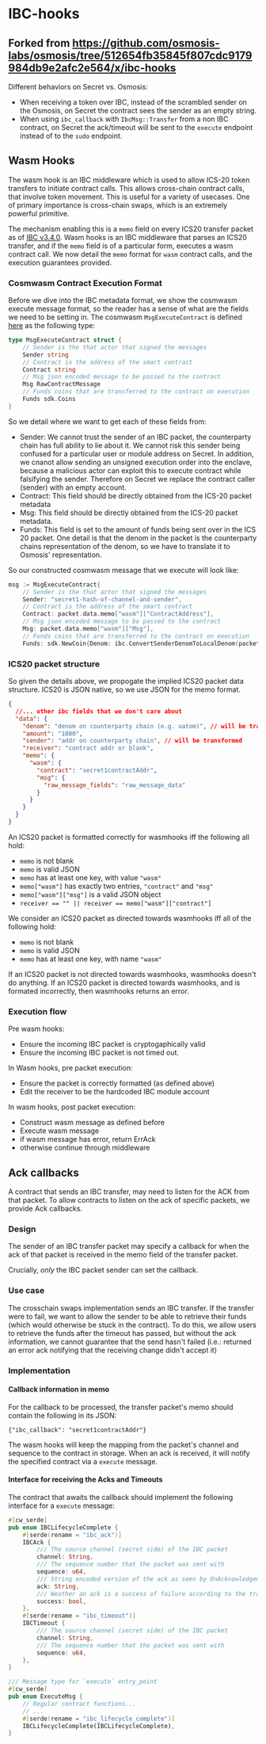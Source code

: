 # IBC-hooks

## Forked from https://github.com/osmosis-labs/osmosis/tree/512654fb35845f807cdc9179984db9e2afc2e564/x/ibc-hooks

Different behaviors on Secret vs. Osmosis:

- When receiving a token over IBC, instead of the scrambled sender on the Osmosis, on Secret the contract sees the sender as an empty string.
- When using `ibc_callback` with `IbcMsg::Transfer` from a non IBC contract, on Secret the ack/timeout will be sent to the `execute` endpoint instead of to the `sudo` endpoint. 

## Wasm Hooks

The wasm hook is an IBC middleware which is used to allow ICS-20 token transfers to initiate contract calls.
This allows cross-chain contract calls, that involve token movement.
This is useful for a variety of usecases.
One of primary importance is cross-chain swaps, which is an extremely powerful primitive.

The mechanism enabling this is a `memo` field on every ICS20 transfer packet as of [IBC v3.4.0](https://medium.com/the-interchain-foundation/moving-beyond-simple-token-transfers-d42b2b1dc29b).
Wasm hooks is an IBC middleware that parses an ICS20 transfer, and if the `memo` field is of a particular form, executes a wasm contract call. We now detail the `memo` format for `wasm` contract calls, and the execution guarantees provided.

### Cosmwasm Contract Execution Format

Before we dive into the IBC metadata format, we show the cosmwasm execute message format, so the reader has a sense of what are the fields we need to be setting in.
The cosmwasm `MsgExecuteContract` is defined [here](https://github.com/CosmWasm/wasmd/blob/4fe2fbc8f322efdaf187e2e5c99ce32fd1df06f0/x/wasm/types/tx.pb.go#L340-L349) as the following type:

```go
type MsgExecuteContract struct {
	// Sender is the that actor that signed the messages
	Sender string
	// Contract is the address of the smart contract
	Contract string
	// Msg json encoded message to be passed to the contract
	Msg RawContractMessage
	// Funds coins that are transferred to the contract on execution
	Funds sdk.Coins
}
```

So we detail where we want to get each of these fields from:

- Sender: We cannot trust the sender of an IBC packet, the counterparty chain has full ability to lie about it.
  We cannot risk this sender being confused for a particular user or module address on Secret.
  In addition, we cnanot allow sending an unsigned execution order into the enclave, because a malicious actor can exploit this to execute contract while falsifying the sender.
  Therefore on Secret we replace the contract caller (sender) with an empty account.
- Contract: This field should be directly obtained from the ICS-20 packet metadata
- Msg: This field should be directly obtained from the ICS-20 packet metadata.
- Funds: This field is set to the amount of funds being sent over in the ICS 20 packet. One detail is that the denom in the packet is the counterparty chains representation of the denom, so we have to translate it to Osmosis' representation.

So our constructed cosmwasm message that we execute will look like:

```go
msg := MsgExecuteContract{
	// Sender is the that actor that signed the messages
	Sender: "secret1-hash-of-channel-and-sender",
	// Contract is the address of the smart contract
	Contract: packet.data.memo["wasm"]["ContractAddress"],
	// Msg json encoded message to be passed to the contract
	Msg: packet.data.memo["wasm"]["Msg"],
	// Funds coins that are transferred to the contract on execution
	Funds: sdk.NewCoin{Denom: ibc.ConvertSenderDenomToLocalDenom(packet.data.Denom), Amount: packet.data.Amount}
```

### ICS20 packet structure

So given the details above, we propogate the implied ICS20 packet data structure.
ICS20 is JSON native, so we use JSON for the memo format.

```json
{
  //... other ibc fields that we don't care about
  "data": {
    "denom": "denom on counterparty chain (e.g. uatom)", // will be transformed to the local denom (ibc/...)
    "amount": "1000",
    "sender": "addr on counterparty chain", // will be transformed
    "receiver": "contract addr or blank",
    "memo": {
      "wasm": {
        "contract": "secret1contractAddr",
        "msg": {
          "raw_message_fields": "raw_message_data"
        }
      }
    }
  }
}
```

An ICS20 packet is formatted correctly for wasmhooks iff the following all hold:

- `memo` is not blank
- `memo` is valid JSON
- `memo` has at least one key, with value `"wasm"`
- `memo["wasm"]` has exactly two entries, `"contract"` and `"msg"`
- `memo["wasm"]["msg"]` is a valid JSON object
- `receiver == "" || receiver == memo["wasm"]["contract"]`

We consider an ICS20 packet as directed towards wasmhooks iff all of the following hold:

- `memo` is not blank
- `memo` is valid JSON
- `memo` has at least one key, with name `"wasm"`

If an ICS20 packet is not directed towards wasmhooks, wasmhooks doesn't do anything.
If an ICS20 packet is directed towards wasmhooks, and is formated incorrectly, then wasmhooks returns an error.

### Execution flow

Pre wasm hooks:

- Ensure the incoming IBC packet is cryptogaphically valid
- Ensure the incoming IBC packet is not timed out.

In Wasm hooks, pre packet execution:

- Ensure the packet is correctly formatted (as defined above)
- Edit the receiver to be the hardcoded IBC module account

In wasm hooks, post packet execution:

- Construct wasm message as defined before
- Execute wasm message
- if wasm message has error, return ErrAck
- otherwise continue through middleware

## Ack callbacks

A contract that sends an IBC transfer, may need to listen for the ACK from that packet. To allow
contracts to listen on the ack of specific packets, we provide Ack callbacks.

### Design

The sender of an IBC transfer packet may specify a callback for when the ack of that packet is received in the memo
field of the transfer packet.

Crucially, _only_ the IBC packet sender can set the callback.

### Use case

The crosschain swaps implementation sends an IBC transfer. If the transfer were to fail, we want to allow the sender
to be able to retrieve their funds (which would otherwise be stuck in the contract). To do this, we allow users to
retrieve the funds after the timeout has passed, but without the ack information, we cannot guarantee that the send
hasn't failed (i.e.: returned an error ack notifying that the receiving change didn't accept it)

### Implementation

#### Callback information in memo

For the callback to be processed, the transfer packet's memo should contain the following in its JSON:

`{"ibc_callback": "secret1contractAddr"}`

The wasm hooks will keep the mapping from the packet's channel and sequence to the contract in storage. When an ack is
received, it will notify the specified contract via a `execute` message.

#### Interface for receiving the Acks and Timeouts

The contract that awaits the callback should implement the following interface for a `execute` message:

```rust
#[cw_serde]
pub enum IBCLifecycleComplete {
    #[serde(rename = "ibc_ack")]
    IBCAck {
        /// The source channel (secret side) of the IBC packet
        channel: String,
        /// The sequence number that the packet was sent with
        sequence: u64,
        /// String encoded version of the ack as seen by OnAcknowledgementPacket(..)
        ack: String,
        /// Weather an ack is a success of failure according to the transfer spec
        success: bool,
    },
    #[serde(rename = "ibc_timeout")]
    IBCTimeout {
        /// The source channel (secret side) of the IBC packet
        channel: String,
        /// The sequence number that the packet was sent with
        sequence: u64,
    },
}

/// Message type for `execute` entry_point
#[cw_serde]
pub enum ExecuteMsg {
    // Regular contract functions...
    // ...
    #[serde(rename = "ibc_lifecycle_complete")]
    IBCLifecycleComplete(IBCLifecycleComplete),
}
```
